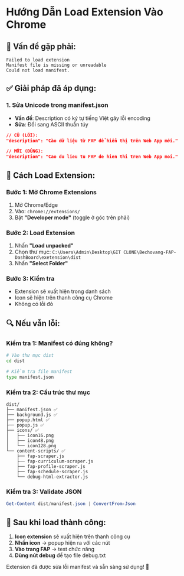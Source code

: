 # Hướng Dẫn Load Extension Vào Chrome

## 🚨 Vấn đề gặp phải:
```
Failed to load extension
Manifest file is missing or unreadable
Could not load manifest.
```

## ✅ Giải pháp đã áp dụng:

### 1. **Sửa Unicode trong manifest.json**
- **Vấn đề**: Description có ký tự tiếng Việt gây lỗi encoding
- **Sửa**: Đổi sang ASCII thuần túy
```json
// CŨ (LỖI):
"description": "Cào dữ liệu từ FAP để hiển thị trên Web App mới."

// MỚI (ĐÚNG):  
"description": "Cao du lieu tu FAP de hien thi tren Web App moi."
```

## 🔧 Cách Load Extension:

### Bước 1: Mở Chrome Extensions
1. Mở Chrome/Edge
2. Vào: `chrome://extensions/`
3. Bật **"Developer mode"** (toggle ở góc trên phải)

### Bước 2: Load Extension
1. Nhấn **"Load unpacked"**
2. Chọn thư mục: `C:\Users\Admin\Desktop\GIT CLONE\Bechovang-FAP-DashBoard\exetension\dist`
3. Nhấn **"Select Folder"**

### Bước 3: Kiểm tra
- Extension sẽ xuất hiện trong danh sách
- Icon sẽ hiện trên thanh công cụ Chrome
- Không có lỗi đỏ

## 🔍 Nếu vẫn lỗi:

### Kiểm tra 1: Manifest có đúng không?
```bash
# Vào thư mục dist
cd dist

# Kiểm tra file manifest
type manifest.json
```

### Kiểm tra 2: Cấu trúc thư mục
```
dist/
├── manifest.json ✅
├── background.js ✅  
├── popup.html ✅
├── popup.js ✅
├── icons/ ✅
│   ├── icon16.png
│   ├── icon48.png  
│   └── icon128.png
└── content-scripts/ ✅
    ├── fap-scraper.js
    ├── fap-curriculum-scraper.js
    ├── fap-profile-scraper.js
    ├── fap-schedule-scraper.js
    └── debug-html-extractor.js
```

### Kiểm tra 3: Validate JSON
```powershell
Get-Content dist/manifest.json | ConvertFrom-Json
```

## 🎯 Sau khi load thành công:

1. **Icon extension** sẽ xuất hiện trên thanh công cụ
2. **Nhấn icon** → popup hiện ra với các nút
3. **Vào trang FAP** → test chức năng
4. **Dùng nút debug** để tạo file debug.txt

Extension đã được sửa lỗi manifest và sẵn sàng sử dụng! 🚀 